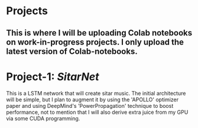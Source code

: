 # Projects

## This is where I will be uploading Colab notebooks on work-in-progress projects. I only upload the latest version of Colab-notebooks.

# Project-1: *SitarNet*
This is a LSTM network that will create sitar music. The initial architecture will be simple, but I plan to augment it by using the 'APOLLO' optimizer paper and using DeepMind's 'PowerPropagation' technique to boost performance, not to mention that I will also derive extra juice from my GPU via some CUDA programming.
